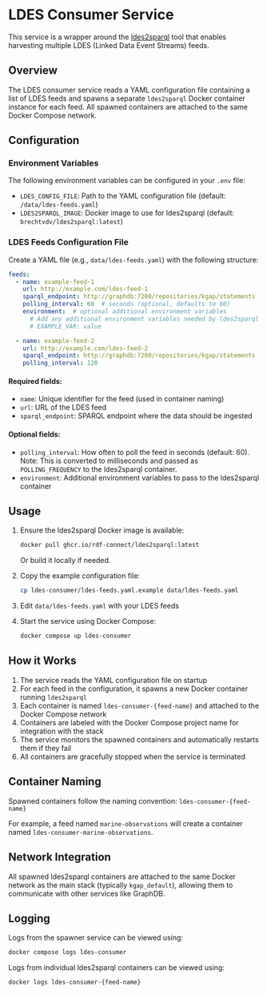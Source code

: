 # LDES Consumer Service

This service is a wrapper around the [ldes2sparql](https://github.com/rdf-connect/ldes2sparql) tool that enables harvesting multiple LDES (Linked Data Event Streams) feeds.

## Overview

The LDES consumer service reads a YAML configuration file containing a list of LDES feeds and spawns a separate `ldes2sparql` Docker container instance for each feed. All spawned containers are attached to the same Docker Compose network.

## Configuration

### Environment Variables

The following environment variables can be configured in your `.env` file:

- `LDES_CONFIG_FILE`: Path to the YAML configuration file (default: `/data/ldes-feeds.yaml`)
- `LDES2SPARQL_IMAGE`: Docker image to use for ldes2sparql (default: `brechtvdv/ldes2sparql:latest`)

### LDES Feeds Configuration File

Create a YAML file (e.g., `data/ldes-feeds.yaml`) with the following structure:

```yaml
feeds:
  - name: example-feed-1
    url: http://example.com/ldes-feed-1
    sparql_endpoint: http://graphdb:7200/repositories/kgap/statements
    polling_interval: 60  # seconds (optional, defaults to 60)
    environment:  # optional additional environment variables
      # Add any additional environment variables needed by ldes2sparql here
      # EXAMPLE_VAR: value

  - name: example-feed-2
    url: http://example.com/ldes-feed-2
    sparql_endpoint: http://graphdb:7200/repositories/kgap/statements
    polling_interval: 120
```

#### Required fields:
- `name`: Unique identifier for the feed (used in container naming)
- `url`: URL of the LDES feed
- `sparql_endpoint`: SPARQL endpoint where the data should be ingested

#### Optional fields:
- `polling_interval`: How often to poll the feed in seconds (default: 60). Note: This is converted to milliseconds and passed as `POLLING_FREQUENCY` to the ldes2sparql container.
- `environment`: Additional environment variables to pass to the ldes2sparql container

## Usage

1. Ensure the ldes2sparql Docker image is available:
   ```bash
   docker pull ghcr.io/rdf-connect/ldes2sparql:latest
   ```
   Or build it locally if needed.

2. Copy the example configuration file:
   ```bash
   cp ldes-consumer/ldes-feeds.yaml.example data/ldes-feeds.yaml
   ```

3. Edit `data/ldes-feeds.yaml` with your LDES feeds

4. Start the service using Docker Compose:
   ```bash
   docker compose up ldes-consumer
   ```

## How it Works

1. The service reads the YAML configuration file on startup
2. For each feed in the configuration, it spawns a new Docker container running `ldes2sparql`
3. Each container is named `ldes-consumer-{feed-name}` and attached to the Docker Compose network
4. Containers are labeled with the Docker Compose project name for integration with the stack
4. The service monitors the spawned containers and automatically restarts them if they fail
5. All containers are gracefully stopped when the service is terminated

## Container Naming

Spawned containers follow the naming convention: `ldes-consumer-{feed-name}`

For example, a feed named `marine-observations` will create a container named `ldes-consumer-marine-observations`.

## Network Integration

All spawned ldes2sparql containers are attached to the same Docker network as the main stack (typically `kgap_default`), allowing them to communicate with other services like GraphDB.

## Logging

Logs from the spawner service can be viewed using:
```bash
docker compose logs ldes-consumer
```

Logs from individual ldes2sparql containers can be viewed using:
```bash
docker logs ldes-consumer-{feed-name}
```
